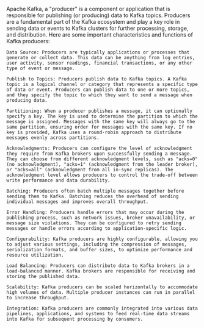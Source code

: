 Apache Kafka, a "producer" is a component or application that is responsible for publishing (or producing) data to Kafka topics. Producers are a fundamental part of the Kafka ecosystem and play a key role in sending data or events to Kafka clusters for further processing, storage, and distribution. Here are some important characteristics and functions of Kafka producers:

    Data Source: Producers are typically applications or processes that generate or collect data. This data can be anything from log entries, user activity, sensor readings, financial transactions, or any other type of event or message.

    Publish to Topics: Producers publish data to Kafka topics. A Kafka topic is a logical channel or category that represents a specific type of data or event. Producers can publish data to one or more topics, and they specify the topic to which they want to send a message when producing data.

    Partitioning: When a producer publishes a message, it can optionally specify a key. The key is used to determine the partition to which the message is assigned. Messages with the same key will always go to the same partition, ensuring order for messages with the same key. If no key is provided, Kafka uses a round-robin approach to distribute messages evenly across partitions.

    Acknowledgments: Producers can configure the level of acknowledgment they require from Kafka brokers upon successfully sending a message. They can choose from different acknowledgment levels, such as "acks=0" (no acknowledgment), "acks=1" (acknowledgment from the leader broker), or "acks=all" (acknowledgment from all in-sync replicas). The acknowledgment level allows producers to control the trade-off between write performance and data durability.

    Batching: Producers often batch multiple messages together before sending them to Kafka. Batching reduces the overhead of sending individual messages and improves overall throughput.

    Error Handling: Producers handle errors that may occur during the publishing process, such as network issues, broker unavailability, or message size violations. They can be configured to retry sending messages or handle errors according to application-specific logic.

    Configurability: Kafka producers are highly configurable, allowing you to adjust various settings, including the compression of messages, serialization formats, and buffer sizes, to optimize performance and resource utilization.

    Load Balancing: Producers can distribute data to Kafka brokers in a load-balanced manner. Kafka brokers are responsible for receiving and storing the published data.

    Scalability: Kafka producers can be scaled horizontally to accommodate high volumes of data. Multiple producer instances can run in parallel to increase throughput.

    Integration: Kafka producers are commonly integrated into various data pipelines, applications, and systems to feed real-time data streams into Kafka for subsequent processing by consumers.